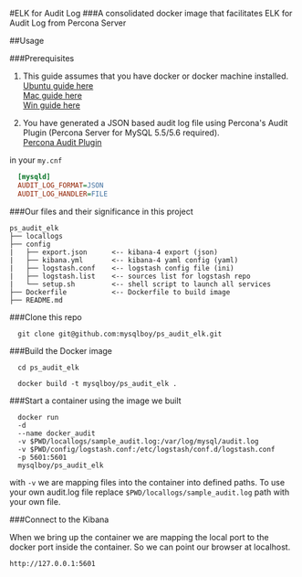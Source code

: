#ELK for Audit Log
###A consolidated docker image that facilitates ELK for Audit Log from Percona Server

##Usage

###Prerequisites
1. This guide assumes that you have docker or docker machine installed.  
  [Ubuntu guide here](http://docs.docker.com/v1.8/installation/ubuntulinux/)  
  [Mac guide here](http://docs.docker.com/v1.8/installation/mac/)  
  [Win guide here](http://docs.docker.com/v1.8/installation/windows/)  

2. You have generated a JSON based audit log file using Percona's Audit Plugin (Percona Server for MySQL 5.5/5.6 required).  
  [Percona Audit Plugin](https://www.percona.com/blog/2015/09/10/percona-server-audit-log-plugin-best-practices/)

in your `my.cnf`
```ini
  [mysqld]
  AUDIT_LOG_FORMAT=JSON
  AUDIT_LOG_HANDLER=FILE
```

###Our files and their significance in this project
```plain
ps_audit_elk
├── locallogs
├── config
|   ├── export.json      <-- kibana-4 export (json)
|   ├── kibana.yml       <-- kibana-4 yaml config (yaml)
|   ├── logstash.conf    <-- logstash config file (ini)
|   ├── logstash.list    <-- sources list for logstash repo
|   └── setup.sh         <-- shell script to launch all services
├── Dockerfile           <-- Dockerfile to build image
├── README.md
```

###Clone this repo

```shell
  git clone git@github.com:mysqlboy/ps_audit_elk.git
```

###Build the Docker image

```shell
  cd ps_audit_elk
```

```shell
  docker build -t mysqlboy/ps_audit_elk .
```

###Start a container using the image we built

```shell
  docker run
  -d
  --name docker_audit
  -v $PWD/locallogs/sample_audit.log:/var/log/mysql/audit.log
  -v $PWD/config/logstash.conf:/etc/logstash/conf.d/logstash.conf
  -p 5601:5601
  mysqlboy/ps_audit_elk
```

with `-v` we are mapping files into the container into defined paths. To use your own audit.log file replace `$PWD/locallogs/sample_audit.log` path with your own file.  

###Connect to the Kibana

When we bring up the container we are mapping the local port to the docker port inside the container. So we can point our browser at localhost.

```http://127.0.0.1:5601```
